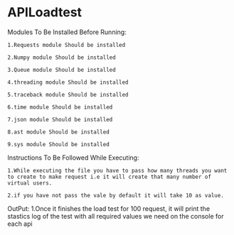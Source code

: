 # APILoadtest
Modules To Be Installed Before Running:

	1.Requests module Should be installed
	
	2.Numpy module Should be installed
	
	3.Queue module Should be installed
	
	4.threading module Should be installed
	
	5.traceback module Should be installed
	
	6.time module Should be installed
	
	7.json module Should be installed
	
	8.ast module Should be installed
	
	9.sys module Should be installed


Instructions  To Be Followed While Executing:

	1.While executing the file you have to pass how many threads you want to create to make request i.e it will create that many number of virtual users.

	2.if you have not pass the vale by default it will take 10 as value.
	
OutPut:
	1.Once it finishes the load test for 100 request, it will print the stastics log of the test with all required values we need on the console for each api


